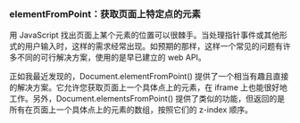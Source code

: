 ### elementFromPoint：获取页面上特定点的元素
用 JavaScript 找出页面上某个元素的位置可以很棘手。当处理指针事件或其他形式的用户输入时，这样的需求经常出现。如预期的那样，这样一个常见的问题有许多不同的可行解决方案，使用的是早已建立的 web API。

正如我最近发现的，Document.elementFromPoint() 提供了一个相当有趣且直接的解决方案。它允许您获取页面上一个具体点上的元素，在 iframe 上也能很好地工作。另外，Document.elementsFromPoint() 提供了类似的功能，但返回的是所有在页面上一个具体点上的元素的数组，按照它们的 z-index 顺序。

